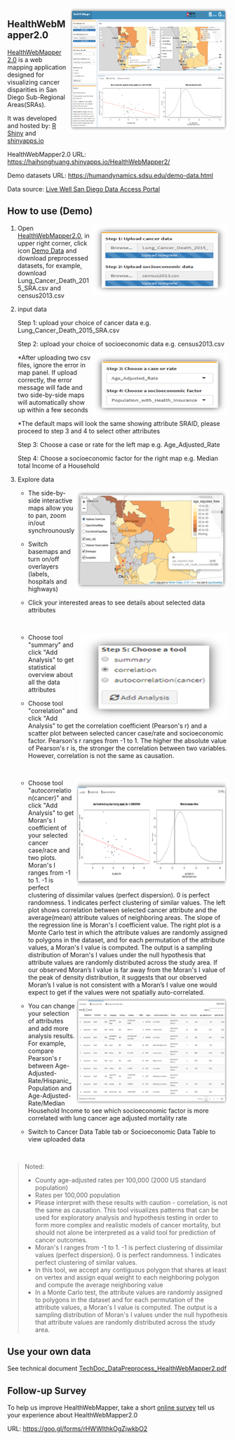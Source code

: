 <img src="imgs/HealthWebMapper2.png" width=364 height=288 align="right"/>

## HealthWebMapper2.0

[HealthWebMapper 2.0](https://haihonghuang.shinyapps.io/HealthWebMapper2/) is a web mapping application designed for visualizing cancer disparities in San Diego Sub-Regional Areas(SRAs). 

It was developed and hosted by: [R Shiny](https://shiny.rstudio.com/) and [shinyapps.io](https://www.shinyapps.io/)

HealthWebMapper2.0 URL: https://haihonghuang.shinyapps.io/HealthWebMapper2/

Demo datasets URL: https://humandynamics.sdsu.edu/demo-data.html

Data source: [Live Well San Diego Data Access Portal](https://data.livewellsd.org/)


## How to use (Demo)
<img src="imgs/upload-panel.png" width=312 height=160 align="right"/>

1. Open [HealthWebMapper2.0](https://haihonghuang.shinyapps.io/HealthWebMapper2/), in upper right corner, click icon [Demo Data](https://humandynamics.sdsu.edu/demo-data.html) and download preprocessed datasets, for example, download Lung_Cancer_Death_2015_SRA.csv and census2013.csv

2. input data    
    
   Step 1: upload your choice of cancer data e.g. Lung_Cancer_Death_2015_SRA.csv  
   
   Step 2: upload your choice of socioeconomic data e.g. census2013.csv
   
   <img src="imgs/selection-panel.png" width=312 height=140 align="right"/>     
   
   *After uploading two csv files, ignore the error in map panel. If upload correctly, the error message will fade and two side-by-side maps will automatically show up within a few seconds
   
   *The default maps will look the same showing attribute SRAID, please proceed to step 3 and 4 to select other attributes
           
   Step 3: Choose a case or rate for the left map e.g. Age_Adjusted_Rate 
   
   Step 4: Choose a socioeconomic factor for the right map e.g. Median total Income of a Household

3. Explore data
   
   <img src="imgs/map.png" width=350 height=230 align="right"/>
   
   * The side-by-side interactive maps allow you to pan, zoom in/out synchrounously
   
   * Switch basemaps and turn on/off overlayers (labels, hospitals and highways)
   
   * Click your interested areas to see details about selected data attributes
   
   &nbsp; 
 
   <img src="imgs/tool.png" width=340 height=200 align="right"/>  
   
   * Choose tool "summary" and click "Add Analysis" to get statistical overview about all the data attributes 

   * Choose tool "correlation" and click "Add Analysis" to get the correlation coefficient (Pearson's r) and a scatter plot between selected cancer case/rate and socioeconomic factor. Pearson's r ranges from -1 to 1. The higher the absolute value of Pearson's r is, the stronger the correlation between two variables. However, correlation is not the same as causation.
   
   &nbsp; 
   
   <img src="imgs/autocorrelation.png" width=350 height=250 align="right"/>    
    
   * Choose tool "autocorrelation(cancer)" and click "Add Analysis" to get Moran's I coefficient of your selected cancer case/race and two plots. Moran's I ranges from -1 to 1. -1 is perfect clustering of dissimilar values (perfect dispersion). 0 is perfect randomness. 1 indicates perfect clustering of similar values. The left plot shows correlation between selected cancer attribute and the average(mean) attribute values of neighboring areas. The slope of the regression line is Moran's I coefficient value. The right plot is a Monte Carlo test in which the attribute values are randomly assigned to polygons in the dataset, and for each permutation of the attribute values, a Moran's I value is computed. The output is a sampling distribution of Moran's I values under the null hypothesis that attribute values are randomly distributed across the study area. If our observed Moran’s I value is far away from the Moran's I value of the peak of density distribution, it suggests that our observed Moran’s I value is not consistent with a Moran’s I value one would expect to get if the values were not spatially auto-correlated.
   
   <img src="imgs/table-tab.png" width=350 height=250 align="right"/>  
   
   * You can change your selection of attributes and add more analysis results. For example, compare Pearson's r between Age-Adjusted-Rate/Hispanic_Population and Age-Adjusted-Rate/Median Household Income to see which socioeconomic factor is more correlated with lung cancer age adjusted mortality rate
   
   * Switch to Cancer Data Table tab or Socioeconomic Data Table to view uploaded data
 
&nbsp;

> Noted:
>* County age-adjusted rates per 100,000 (2000 US standard population)    
>* Rates per 100,000 population
>* Please interpret with these results with caution - correlation, is not the same as causation. This tool visualizes patterns that can be used for exploratory analysis and hypothesis testing in order to form more complex and realistic models of cancer mortality, but should not alone be interpreted as a valid tool for prediction of cancer outcomes.
>* Moran's I ranges from -1 to 1. -1 is perfect clustering of dissimilar values (perfect dispersion). 0 is perfect randomness. 1 indicates perfect clustering of similar values.
>* In this tool, we accept any contiguous polygon that shares at least on vertex and assign equal weight to each neighboring polygon and compute the average neighboring value
>* In a Monte Carlo test, the attribute values are randomly assigned to polygons in the dataset and for each permutation of the attribute values, a Moran's I value is computed. The output is a sampling distribution of Moran's I values under the null hypothesis that attribute values are randomly distributed across the study area.

## Use your own data

See technical document [TechDoc_DataPreprocess_HealthWebMapper2.pdf](https://github.com/HDMA-SDSU/HealthWebMapper2/blob/master/technical%20docs/TechDoc_DataPreprocess_HealthWebMapper2.pdf)

## Follow-up Survey

To help us improve HealthWebMapper, take a short [online survey](https://goo.gl/forms/rHWWIthkOgZjwkbO2) tell us your experience about HealthWebMapper2.0

URL: https://goo.gl/forms/rHWWIthkOgZjwkbO2
